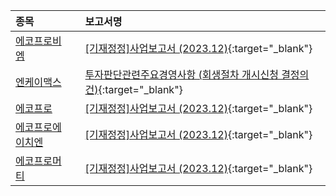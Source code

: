 | **종목** |      |**보고서명** |
| :------- | :--- |:----------- |
| [에코프로비엠](/247540/#dart) | | [[기재정정]사업보고서 (2023.12)](https://dart.fss.or.kr/dsaf001/main.do?rcpNo=20240417000540){:target="_blank"} |
| [엔케이맥스](/182400/#dart) | | [투자판단관련주요경영사항              (회생절차 개시신청 결정의 건)](https://dart.fss.or.kr/dsaf001/main.do?rcpNo=20240417900679){:target="_blank"} |
| [에코프로](/086520/#dart) | | [[기재정정]사업보고서 (2023.12)](https://dart.fss.or.kr/dsaf001/main.do?rcpNo=20240417000532){:target="_blank"} |
| [에코프로에이치엔](/383310/#dart) | | [[기재정정]사업보고서 (2023.12)](https://dart.fss.or.kr/dsaf001/main.do?rcpNo=20240417000531){:target="_blank"} |
| [에코프로머티](/450080/#dart) | | [[기재정정]사업보고서 (2023.12)](https://dart.fss.or.kr/dsaf001/main.do?rcpNo=20240417000528){:target="_blank"} |